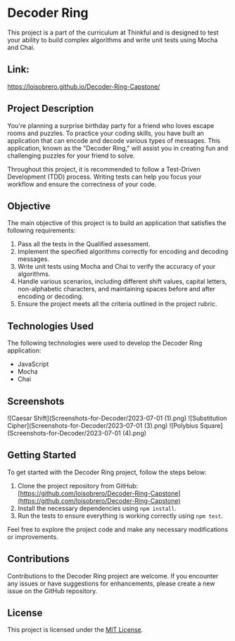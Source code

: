 # Decoder Ring

This project is a part of the curriculum at Thinkful and is designed to test your ability to build complex algorithms and write unit tests using Mocha and Chai.

## Link:
https://loisobrero.github.io/Decoder-Ring-Capstone/

## Project Description

You're planning a surprise birthday party for a friend who loves escape rooms and puzzles. To practice your coding skills, you have built an application that can encode and decode various types of messages. This application, known as the "Decoder Ring," will assist you in creating fun and challenging puzzles for your friend to solve.

Throughout this project, it is recommended to follow a Test-Driven Development (TDD) process. Writing tests can help you focus your workflow and ensure the correctness of your code.

## Objective

The main objective of this project is to build an application that satisfies the following requirements:

1. Pass all the tests in the Qualified assessment.
2. Implement the specified algorithms correctly for encoding and decoding messages.
3. Write unit tests using Mocha and Chai to verify the accuracy of your algorithms.
4. Handle various scenarios, including different shift values, capital letters, non-alphabetic characters, and maintaining spaces before and after encoding or decoding.
5. Ensure the project meets all the criteria outlined in the project rubric.

## Technologies Used

The following technologies were used to develop the Decoder Ring application:

- JavaScript
- Mocha
- Chai

## Screenshots
![Caesar Shift](Screenshots-for-Decoder/2023-07-01 (1).png)
![Substitution Cipher](Screenshots-for-Decoder/2023-07-01 (3).png)
![Polybius Square](Screenshots-for-Decoder/2023-07-01 (4).png)

## Getting Started

To get started with the Decoder Ring project, follow the steps below:

1. Clone the project repository from GitHub: [https://github.com/loisobrero/Decoder-Ring-Capstone](https://github.com/loisobrero/Decoder-Ring-Capstone)
2. Install the necessary dependencies using `npm install`.
3. Run the tests to ensure everything is working correctly using `npm test`.

Feel free to explore the project code and make any necessary modifications or improvements.

## Contributions

Contributions to the Decoder Ring project are welcome. If you encounter any issues or have suggestions for enhancements, please create a new issue on the GitHub repository.

## License

This project is licensed under the [MIT License](LICENSE).



